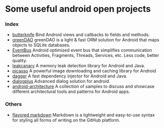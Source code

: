 # Some useful android open projects


### Index
* [butterknife](https://github.com/JakeWharton/butterknife)  Bind Android views and callbacks to fields and methods.
* [greenDAO](https://github.com/greenrobot/greenDAO) greenDAO is a light & fast ORM solution for Android that maps objects to SQLite databases. 
* [EventBus](https://github.com/greenrobot/EventBus) Android optimized event bus that simplifies communication between Activities, Fragments, Threads, Services, etc. Less code, better quality.
* [leakcanary](https://github.com/square/leakcanary) A memory leak detection library for Android and Java.
* [picasso](https://github.com/square/picasso) A powerful image downloading and caching library for Android
* [dagger](https://github.com/square/dagger) A fast dependency injector for Android and Java.
* [dialogplus](https://github.com/orhanobut/dialogplus) Advanced dialog solution for android.
* [android-architecture](https://github.com/googlesamples/android-architecture) A collection of samples to discuss and showcase different architectural tools and patterns for Android apps.



### Others
* [flavored markdown](https://guides.github.com/features/mastering-markdown/#GitHub-flavored-markdown) Markdown is a lightweight and easy-to-use syntax for styling all forms of writing on the GitHub platform.
